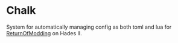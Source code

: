 # Chalk
System for automatically managing config as both toml and lua for [ReturnOfModding](https://github.com/SGG-Modding/Hell2Modding) on Hades II.

